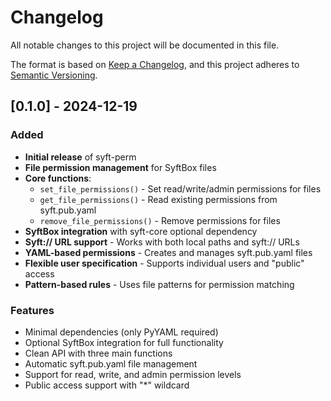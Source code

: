 # Changelog

All notable changes to this project will be documented in this file.

The format is based on [Keep a Changelog](https://keepachangelog.com/en/1.0.0/),
and this project adheres to [Semantic Versioning](https://semver.org/spec/v2.0.0.html).

## [0.1.0] - 2024-12-19

### Added
- **Initial release** of syft-perm
- **File permission management** for SyftBox files
- **Core functions**:
  - `set_file_permissions()` - Set read/write/admin permissions for files
  - `get_file_permissions()` - Read existing permissions from syft.pub.yaml
  - `remove_file_permissions()` - Remove permissions for files
- **SyftBox integration** with syft-core optional dependency
- **Syft:// URL support** - Works with both local paths and syft:// URLs
- **YAML-based permissions** - Creates and manages syft.pub.yaml files
- **Flexible user specification** - Supports individual users and "public" access
- **Pattern-based rules** - Uses file patterns for permission matching

### Features
- Minimal dependencies (only PyYAML required)
- Optional SyftBox integration for full functionality
- Clean API with three main functions
- Automatic syft.pub.yaml file management
- Support for read, write, and admin permission levels
- Public access support with "*" wildcard 